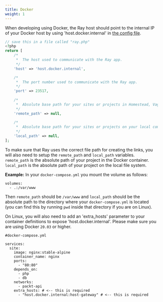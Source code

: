 ```yaml
---
title: Docker
weight: 1
---
```


When developing using Docker, the Ray host should point to the internal IP of your Docker host by using 'host.docker.internal' in [the config file](/docs/ray/v1/configuration/general).

```php
// save this in a file called "ray.php"
<?php
return [
    /*
     *  The host used to communicate with the Ray app.
     */
    'host' => 'host.docker.internal',

    /*
     *  The port number used to communicate with the Ray app. 
     */
    'port' => 23517,
    
    /*
     *  Absolute base path for your sites or projects in Homestead, Vagrant, Docker, or another remote development server.
     */
    'remote_path' => null,
    
    /*
     *  Absolute base path for your sites or projects on your local computer where your IDE or code editor is running on. 
     */
    'local_path' => null,
];
```

To make sure that Ray uses the correct file path for creating the links, you will also need to setup the `remote_path` and `local_path` variables. `remote_path` is the absolute path of your project in the Docker container. `local_path` is the absolute path of your project on the local file system.

**Example:**
In your `docker-compose.yml` you mount the volume as follows:
```
volumes:
  - .:/var/www
```
Then `remote_path` should be `/var/www` and `local_path` should be the absolute path to the directory where your `docker-compose.yml` is located (you can find this by running `pwd` inside that directory if you are on Linux).

On Linux, you will also need to add an 'extra_hosts' parameter to your container definitions to expose 'host.docker.internal'. Please make sure you are using Docker `20.03` or higher.
```
#docker-compose.yml

services:
  site:
    image: nginx:stable-alpine
    container_name: nginx
    ports:
      - "80:80"
    depends_on:
      - php
      - db
    networks:
      - packt-api
    extra_hosts: # <-- this is required
      - "host.docker.internal:host-gateway" # <-- this is required
```
